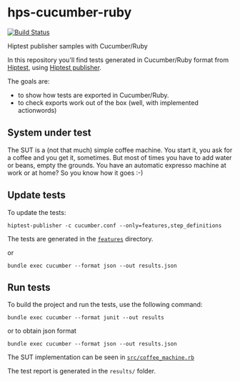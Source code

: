 # hps-cucumber-ruby
[![Build Status](https://travis-ci.com/atsyed/hps-cucumber-ruby.svg?branch=master)](https://travis-ci.com/atsyed/hps-cucumber-ruby)

Hiptest publisher samples with Cucumber/Ruby


In this repository you'll find tests generated in Cucumber/Ruby format from [Hiptest](https://hiptest.com), using [Hiptest publisher](https://github.com/hiptest/hiptest-publisher).

The goals are:

 * to show how tests are exported in Cucumber/Ruby.
 * to check exports work out of the box (well, with implemented actionwords)

System under test
------------------

The SUT is a (not that much) simple coffee machine. You start it, you ask for a coffee and you get it, sometimes. But most of times you have to add water or beans, empty the grounds. You have an automatic expresso machine at work or at home? So you know how it goes :-)

Update tests
-------------


To update the tests:

    hiptest-publisher -c cucumber.conf --only=features,step_definitions

The tests are generated in the [``features``](https://github.com/hiptest/hps-cucumber-ruby/tree/master/features) directory.

or 

    bundle exec cucumber --format json --out results.json

Run tests
---------


To build the project and run the tests, use the following command:

    bundle exec cucumber --format junit --out results

or to obtain json format

    bundle exec cucumber --format json --out results.json

The SUT implementation can be seen in [``src/coffee_machine.rb``](https://github.com/hiptest/hps-cucumber-ruby/blob/master/src/coffee_machine.rb)

The test report is generated in the ```results/``` folder.

